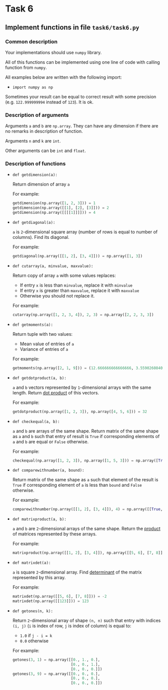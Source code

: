 # Task 6

## Implement functions in file `task6/task6.py`

### Common description

Your implementations should use `numpy` library.

All of this functions can be implemented using one line of code with calling function from `numpy`.

All examples below are written with the following import:

* `import numpy as np`

Sometimes your result can be equal to correct result with some precision (e.g. `122.999999994` instead of `123`). It is ok.


### Description of arguments

Arguments `a` and `b` are `np.array`. They can have any dimension if there are no remarks in description of function.

Arguments `n` and `k` are `int`.

Other arguments can be `int` and `float`.

### Description of functions

* `def getdimension(a):`
  
  Return dimension of array `a`

  For example:
    ```python
    getdimension(np.array([1, 2, 3])) = 1
    getdimension(np.array([[1], [2], [3]])) = 2
    getdimension(np.array([[[[1]]]])) = 4
    ```

* `def getdiagonal(a):`

  `a` is `2`-dimensional square array (number of rows is equal to number of columns). Find its diagonal.

  For example:
    ```python
    getdiagonal(np.array([[1, 2], [3, 4]])) = np.array([1, 3])
    ```


* `def cutarray(a, minvalue, maxvalue):`

  Return copy of array `a` with some values replaces:
    * If entry `x` is less than `minvalue`, replace it with `minvalue`
    * If entry `x` is greater than `maxvalue`,
    replace it with `maxvalue`
    * Otherwise you should not replace it.

  For example:
    ```python
    cutarray(np.array([1, 2, 3, 4]), 2, 3) = np.array([2, 2, 3, 3])
    ```


* `def getmoments(a):`

  Return tuple with two values:
    * Mean value of entries of `a`
    * Variance of entries of `a`

  For example:
    ```python
    getmoments(np.array([2, 1, 9])) = (12.666666666666666, 3.5590260840104371)
    ```


* `def getdotproduct(a, b):`

  `a` and `b` vectors represented by `1`-dimensional arrays with the same length. Return [dot product](https://en.wikipedia.org/wiki/Dot_product#Algebraic_definition) of this vectors.

  For example:
    ```python
    getdotproduct(np.array([1, 2, 3]), np.array([4, 5, 6])) = 32
    ```


* `def checkequal(a, b):`

  `a` and `b` are arrays of the same shape. Return matrix of the same shape as `a` and `b` such that entry of result is `True` if corresponding elements of `a` and `b` are equal or `False` otherwise.

  For example:
    ```python
    checkequal(np.array([1, 2, 3]), np.array([1, 5, 3])) = np.array([True, False, True])
    ```


* `def comparewithnumber(a, bound):`

  Return matrix of the same shape as `a` such that element of the result is `True` if corresponding element of `a` is less than `bound` and `False` otherwise.

  For example:
    ```python
    comparewithnumber(np.array([[1, 2], [3, 4]]), 4) = np.array([[True, True], [True, False]])
    ```


* `def matrixproduct(a, b):`

  `a` and `b` are `2`-dimensional arrays of the same shape. Return the [product](https://en.wikipedia.org/wiki/Matrix_multiplication) of matrices represented by these arrays.

  For example:
    ```python
    matrixproduct(np.array([[1, 2], [3, 4]]), np.array([[5, 6], [7, 8]])) = np.array([[19, 22], [43, 50]])
    ```


* `def matrixdet(a):`

  `a` is square `2`-dimensional array. Find [determinant](https://en.wikipedia.org/wiki/Determinant) of the matrix represented by this array.

  For example:
    ```python
    matrixdet(np.array([[5, 6], [7, 8]])) = -2
    matrixdet(np.array([[123]])) = 123
    ```


* `def getones(n, k):`

  Return `2`-dimensional array of shape `(n, n)` such that entry with indices `(i, j)` (`i` is index of row, `j` is index of column) is equal to:
  * `1.0` if `j - i = k`
  * `0.0` otherwise

  For example:
    ```python
    getones(3, 1) = np.array([[0., 1., 0.],
                              [0., 0., 1.],
                              [0., 0., 0.]])
    getones(3, 9) = np.array([[0., 0., 0.],
                              [0., 0., 0.],
                              [0., 0., 0.]])
    ```
